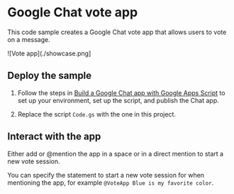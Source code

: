 # Google Chat vote app

This code sample creates a Google Chat vote app that allows users to vote
on a message.

![Vote app](./showcase.png]

## Deploy the sample

  1. Follow the steps in [Build a Google Chat app with Google Apps Script](https://developers.google.com/workspace/chat/quickstart/apps-script-app)
     to set up your environment, set up the script, and publish the Chat app.

  1. Replace the script `Code.gs` with the one in this project.

## Interact with the app

Either add or @mention the app in a space or in a direct mention to start a new vote session.

You can specify the statement to start a new vote session for when mentioning the app,
for example `@VoteApp Blue is my favorite color`.
